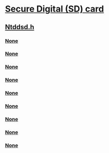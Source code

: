 # [Secure Digital (SD) card](../_sd/index.md)
## [Ntddsd.h](index.md)
### [None](../ntddsd/nc-ntddsd-psdbus_acknowledge_int_routine.md)
### [None](../ntddsd/nc-ntddsd-psdbus_initialize_interface_routine.md)
### [None](../ntddsd/nc-ntddsd-sdbus_callback_routine.md)
### [None](../ntddsd/ne-ntddsd-sdbus_property.md)
### [None](../ntddsd/ne-ntddsd-sdprop_media_state.md)
### [None](../ntddsd/ne-ntddsd-sd_request_function.md)
### [None](../ntddsd/nf-ntddsd-sdbusopeninterface.md)
### [None](../ntddsd/nf-ntddsd-sdbussubmitrequest.md)
### [None](../ntddsd/nf-ntddsd-sdbussubmitrequestasync.md)
